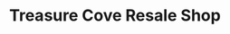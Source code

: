 ---
title: "Treasure Cove Resale Shop"
url: /vanceboro/treasure-cove-resale-shop/
shop: Gebrauchtwaren
---